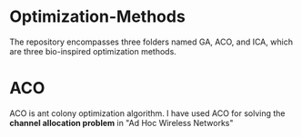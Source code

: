 # Optimization-Methods
The repository encompasses three folders named GA, ACO, and ICA, which are three bio-inspired optimization methods. 
# ACO
ACO is ant colony optimization algorithm. I have used ACO for solving the **channel allocation problem** in "Ad Hoc Wireless Networks"
